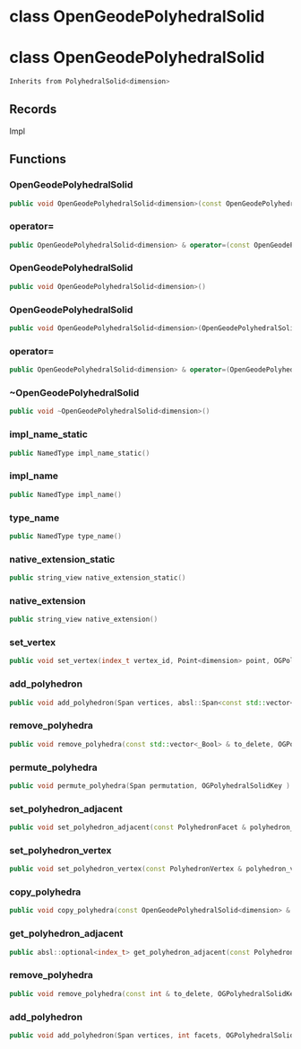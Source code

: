 # class OpenGeodePolyhedralSolid

# class OpenGeodePolyhedralSolid


```cpp
Inherits from PolyhedralSolid<dimension>
```



## Records

Impl



## Functions

### OpenGeodePolyhedralSolid

```cpp
public void OpenGeodePolyhedralSolid<dimension>(const OpenGeodePolyhedralSolid<dimension> & )
```


### operator=

```cpp
public OpenGeodePolyhedralSolid<dimension> & operator=(const OpenGeodePolyhedralSolid<dimension> & )
```


### OpenGeodePolyhedralSolid

```cpp
public void OpenGeodePolyhedralSolid<dimension>()
```


### OpenGeodePolyhedralSolid

```cpp
public void OpenGeodePolyhedralSolid<dimension>(OpenGeodePolyhedralSolid<dimension> && other)
```


### operator=

```cpp
public OpenGeodePolyhedralSolid<dimension> & operator=(OpenGeodePolyhedralSolid<dimension> && other)
```


### ~OpenGeodePolyhedralSolid

```cpp
public void ~OpenGeodePolyhedralSolid<dimension>()
```


### impl_name_static

```cpp
public NamedType impl_name_static()
```


### impl_name

```cpp
public NamedType impl_name()
```


### type_name

```cpp
public NamedType type_name()
```


### native_extension_static

```cpp
public string_view native_extension_static()
```


### native_extension

```cpp
public string_view native_extension()
```


### set_vertex

```cpp
public void set_vertex(index_t vertex_id, Point<dimension> point, OGPolyhedralSolidKey )
```


### add_polyhedron

```cpp
public void add_polyhedron(Span vertices, absl::Span<const std::vector<local_index_t> > facets, OGPolyhedralSolidKey )
```

### remove_polyhedra

```cpp
public void remove_polyhedra(const std::vector<_Bool> & to_delete, OGPolyhedralSolidKey )
```

### permute_polyhedra

```cpp
public void permute_polyhedra(Span permutation, OGPolyhedralSolidKey )
```


### set_polyhedron_adjacent

```cpp
public void set_polyhedron_adjacent(const PolyhedronFacet & polyhedron_facet, index_t adjacent_id, OGPolyhedralSolidKey )
```


### set_polyhedron_vertex

```cpp
public void set_polyhedron_vertex(const PolyhedronVertex & polyhedron_vertex, index_t vertex_id, OGPolyhedralSolidKey )
```


### copy_polyhedra

```cpp
public void copy_polyhedra(const OpenGeodePolyhedralSolid<dimension> & solid_mesh, OGPolyhedralSolidKey )
```


### get_polyhedron_adjacent

```cpp
public absl::optional<index_t> get_polyhedron_adjacent(const PolyhedronFacet & polyhedron_facet)
```


### remove_polyhedra

```cpp
public void remove_polyhedra(const int & to_delete, OGPolyhedralSolidKey )
```


### add_polyhedron

```cpp
public void add_polyhedron(Span vertices, int facets, OGPolyhedralSolidKey )
```




